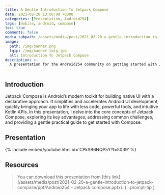 ```yaml
---
title: A Gentle Introduction To Jetpack Compose
date: 2021-02-20 13:00:00 +0300
categories: [Presentation, Android254]
tags: [mobile, android, compose]
toc: true
comments: false
media_subpath: /assets/media/post/2021-02-20-a-gentle-introduction-to-jetpack-compose/
image:
  path: /img/banner.png
  lqip: /img/banner-lqip.jpg
  alt: Introduction To Jetpack Compose
description: >-
  A presentation for the Android254 community on getting started with Jetpack Compose.
---
```


## Introduction
Jetpack Compose is Android’s modern toolkit for building native UI with a declarative approach.
It simplifies and accelerates Android UI development, quickly bringing your app to life with less code, powerful tools, and intuitive Kotlin APIs. 
In this presentation, I delve into the core concepts of Jetpack Compose, exploring its key advantages, addressing common challenges, 
and providing a gentle practical guide to get started with Compose.

## Presentation
{% include embed/youtube.html id='CPkSB6NQP5Y?t=5039' %}

## Resources
> You can download this presentation from [this link](/assets/media/post/2021-02-20-a-gentle-introduction-to-jetpack-compose/ppt/Android254 - Jetpack compose.pptx).
{: .prompt-tip }
